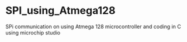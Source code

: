 # SPI_using_Atmega128
SPi communication on using Atmega 128 microcontroller and coding in C using microchip studio
